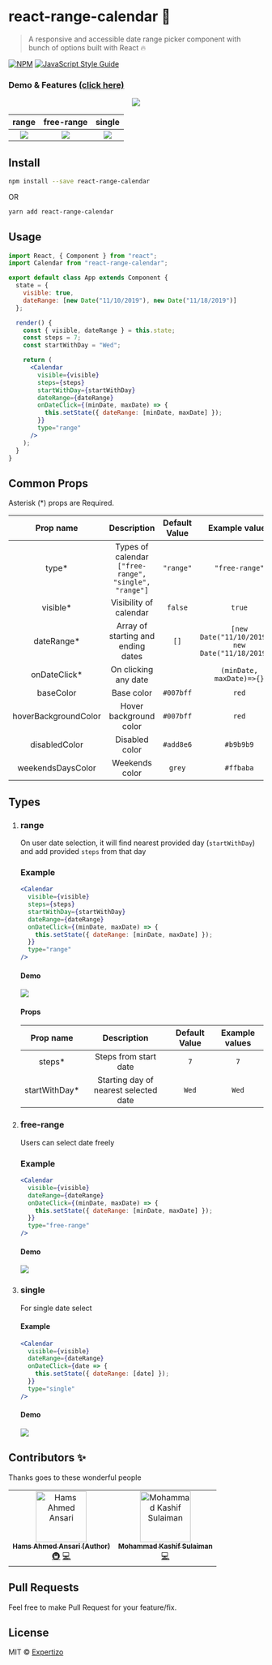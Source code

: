 # react-range-calendar :calendar:

> A responsive and accessible date range picker component with bunch of options built with React :fire:

[![NPM](https://img.shields.io/npm/v/react-range-calendar.svg)](https://www.npmjs.com/package/react-range-calendar) [![JavaScript Style Guide](https://img.shields.io/badge/code_style-standard-brightgreen.svg)](https://standardjs.com)

### Demo & Features [(click here)](https://expertizo.github.io/react-range-calendar/)

<p align="center">
  <img src="https://media.giphy.com/media/KZvNr253b3D7F37zOd/giphy.gif">
</p>

|                              range                              |                           free-range                            |                             single                              |
| :-------------------------------------------------------------: | :-------------------------------------------------------------: | :-------------------------------------------------------------: |
| ![](https://media.giphy.com/media/dWei8AyrWphnKS5RwC/giphy.gif) | ![](https://media.giphy.com/media/IeLEjnwuzVR7yMVNac/giphy.gif) | ![](https://media.giphy.com/media/RfBbDclOhU9FU3uAif/giphy.gif) |

## Install

```bash
npm install --save react-range-calendar
```

OR

```bash
yarn add react-range-calendar
```

## Usage

```jsx
import React, { Component } from "react";
import Calendar from "react-range-calendar";

export default class App extends Component {
  state = {
    visible: true,
    dateRange: [new Date("11/10/2019"), new Date("11/18/2019")]
  };

  render() {
    const { visible, dateRange } = this.state;
    const steps = 7;
    const startWithDay = "Wed";

    return (
      <Calendar
        visible={visible}
        steps={steps}
        startWithDay={startWithDay}
        dateRange={dateRange}
        onDateClick={(minDate, maxDate) => {
          this.setState({ dateRange: [minDate, maxDate] });
        }}
        type="range"
      />
    );
  }
}
```

## Common Props

Asterisk (\*) props are Required.

|      Prop name       |                      Description                      | Default Value |                   Example values                   |
| :------------------: | :---------------------------------------------------: | :-----------: | :------------------------------------------------: |
|        type\*        | Types of calendar `["free-range", "single", "range"]` |   `"range"`   |                   `"free-range"`                   |
|      visible\*       |                Visibility of calendar                 |    `false`    |                       `true`                       |
|     dateRange\*      |          Array of starting and ending dates           |     `[]`      | `[new Date("11/10/2019"), new Date("11/18/2019")]` |
|    onDateClick\*     |                 On clicking any date                  |               |              `(minDate, maxDate)=>{}`              |
|      baseColor       |                      Base color                       |   `#007bff`   |                       `red`                        |  | fontColor | Font Color | `` | `white` |
| hoverBackgroundColor |                Hover background color                 |   `#007bff`   |                       `red`                        |  | hoverFontColor | Hover Font Color | `` | `white` |
|    disabledColor     |                    Disabled color                     |   `#add8e6`   |                     `#b9b9b9`                      |  | weekDaysColor | Week Days Color | `` | `#ff7b7b` |
|  weekendsDaysColor   |                    Weekends color                     |    `grey`     |                     `#ffbaba`                      |

## Types

1.  ### range

    On user date selection, it will find nearest provided day (`startWithDay`) and add provided `steps` from that day

    ### Example

    ```jsx
    <Calendar
      visible={visible}
      steps={steps}
      startWithDay={startWithDay}
      dateRange={dateRange}
      onDateClick={(minDate, maxDate) => {
        this.setState({ dateRange: [minDate, maxDate] });
      }}
      type="range"
    />
    ```

    #### Demo

    ![](https://media.giphy.com/media/dWei8AyrWphnKS5RwC/giphy.gif)

    #### Props

    |   Prop name    |              Description              | Default Value | Example values |
    | :------------: | :-----------------------------------: | :-----------: | :------------: |
    |    steps\*     |         Steps from start date         |      `7`      |      `7`       |
    | startWithDay\* | Starting day of nearest selected date |     `Wed`     |     `Wed`      |

2.  ### free-range

    Users can select date freely

    ### Example

    ```jsx
    <Calendar
      visible={visible}
      dateRange={dateRange}
      onDateClick={(minDate, maxDate) => {
        this.setState({ dateRange: [minDate, maxDate] });
      }}
      type="free-range"
    />
    ```

    #### Demo

    ![](https://media.giphy.com/media/IeLEjnwuzVR7yMVNac/giphy.gif)

3.  ### single

    For single date select

    #### Example

    ```jsx
    <Calendar
      visible={visible}
      dateRange={dateRange}
      onDateClick={date => {
        this.setState({ dateRange: [date] });
      }}
      type="single"
    />
    ```

    #### Demo

    ![](https://media.giphy.com/media/RfBbDclOhU9FU3uAif/giphy.gif)

## Contributors ✨

Thanks goes to these wonderful people

<!-- ALL-CONTRIBUTORS-LIST:START - Do not remove or modify this section -->
<!-- prettier-ignore -->
<table>
  <tr>
    <td align="center"><a href="https://github.com/hamsahmedansari"><img src="https://avatars1.githubusercontent.com/u/35776235?s=460&v=4" width="100px;" alt="Hams Ahmed Ansari"/><br /><sub><b>Hams Ahmed Ansari (Author)</b></sub></a><br /><a href="#" title="Infrastructure  (Hosting, Build-Tools,Complete Setup, etc)">🚇</a> <a href="#" title="Code">💻</a></td>
    <td align="center"><a href="https://github.com/kashifsulaiman"><img src="https://avatars3.githubusercontent.com/u/11738465?s=460&v=4" width="100px;" alt="Mohammad Kashif Sulaiman"/><br /><sub><b>Mohammad Kashif Sulaiman</b></sub></a><br /> <a href="#" title="Code">💻</a></td>
  </tr>
</table>

## Pull Requests

Feel free to make Pull Request for your feature/fix.

## License

MIT © [Expertizo](https://github.com/Expertizo)
